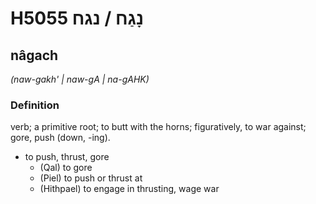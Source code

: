 # H5055 נָגַח / נגח

## nâgach

_(naw-gakh' | naw-ɡA | na-ɡAHK)_

### Definition

verb; a primitive root; to butt with the horns; figuratively, to war against; gore, push (down, -ing).

- to push, thrust, gore
    - (Qal) to gore
    - (Piel) to push or thrust at
    - (Hithpael) to engage in thrusting, wage war
